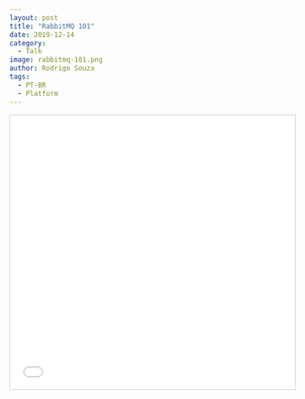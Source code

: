 ```yaml
---
layout: post
title: "RabbitMQ 101"
date: 2019-12-14
category:
  - Talk
image: rabbitmq-101.png
author: Rodrigo Souza
tags:
  - PT-BR
  - Platform
---
```

<iframe src="//www.slideshare.net/slideshow/embed_code/key/72I0tWg7pZSJ3N" width="595" height="485" frameborder="0" marginwidth="0" marginheight="0" scrolling="no" style="border:1px solid #CCC; border-width:1px; margin-bottom:5px; max-width: 100%;" allowfullscreen> </iframe>